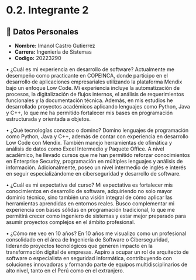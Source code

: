 # 0.2. Integrante 2


## 👤 Datos Personales
- **Nombre:** Imanol Castro Gutierrez
- **Carrera:** Ingeniería de Sistemas  
- **Codigo:** 20223290  

• ¿Cuál es mi experiencia en desarrollo de software?
Actualmente me desempeño como practicante en COPEINCA, donde participo en el desarrollo de aplicaciones empresariales utilizando la plataforma Mendix bajo un enfoque Low Code. Mi experiencia incluye la automatización de procesos, la digitalización de flujos internos, el análisis de requerimientos funcionales y la documentación técnica. Además, en mis estudios he desarrollado proyectos académicos aplicando lenguajes como Python, Java y C++, lo que me ha permitido fortalecer mis bases en programación estructurada y orientada a objetos.


• ¿Qué tecnologías conozco o domino?
Domino lenguajes de programación como Python, Java y C++, además de contar con experiencia en desarrollo Low Code con Mendix. También manejo herramientas de ofimática y análisis de datos como Excel Intermedio y Paquete Office. A nivel académico, he llevado cursos que me han permitido reforzar conocimientos en Enterprise Security, programación en múltiples lenguajes y análisis de información. Adicionalmente, poseo un nivel intermedio de inglés e interés en seguir especializándome en ciberseguridad y desarrollo de software.


• ¿Cuál es mi expectativa del curso?
Mi expectativa es fortalecer mis conocimientos en desarrollo de software, adquiriendo no solo mayor dominio técnico, sino también una visión integral de cómo aplicar las herramientas aprendidas en entornos reales. Busco complementar mi experiencia con bases sólidas en programación tradicional, lo que me permitirá crecer como ingeniero de sistemas y estar mejor preparado para asumir proyectos complejos en el ámbito profesional.


• ¿Cómo me veo en 10 años?
En 10 años me visualizo como un profesional consolidado en el área de Ingeniería de Software o Ciberseguridad, liderando proyectos tecnológicos que generen impacto en la transformación digital de empresas. Aspiro a ocupar un rol de arquitecto de software o especialista en seguridad informática, contribuyendo con soluciones innovadoras y formando parte de equipos multidisciplinarios de alto nivel, tanto en el Perú como en el extranjero.

